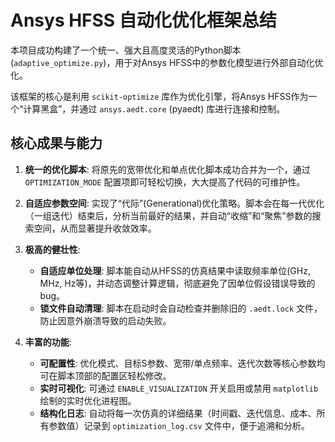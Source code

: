 # Ansys HFSS 自动化优化框架总结

本项目成功构建了一个统一、强大且高度灵活的Python脚本 (`adaptive_optimize.py`)，用于对Ansys HFSS中的参数化模型进行外部自动化优化。

该框架的核心是利用 `scikit-optimize` 库作为优化引擎，将Ansys HFSS作为一个“计算黑盒”，并通过 `ansys.aedt.core` (pyaedt) 库进行连接和控制。

## 核心成果与能力

1.  **统一的优化脚本**: 将原先的宽带优化和单点优化脚本成功合并为一个，通过 `OPTIMIZATION_MODE` 配置项即可轻松切换，大大提高了代码的可维护性。

2.  **自适应参数空间**: 实现了“代际”(Generational)优化策略。脚本会在每一代优化（一组迭代）结束后，分析当前最好的结果，并自动“收缩”和“聚焦”参数的搜索空间，从而显著提升收敛效率。

3.  **极高的健壮性**:
    *   **自适应单位处理**: 脚本能自动从HFSS的仿真结果中读取频率单位(GHz, MHz, Hz等)，并动态调整计算逻辑，彻底避免了因单位假设错误导致的bug。
    *   **锁文件自动清理**: 脚本在启动时会自动检查并删除旧的 `.aedt.lock` 文件，防止因意外崩溃导致的启动失败。

4.  **丰富的功能**:
    *   **可配置性**: 优化模式、目标S参数、宽带/单点频率、迭代次数等核心参数均可在脚本顶部的配置区轻松修改。
    *   **实时可视化**: 可通过 `ENABLE_VISUALIZATION` 开关启用或禁用 `matplotlib` 绘制的实时优化进程图。
    *   **结构化日志**: 自动将每一次仿真的详细结果（时间戳、迭代信息、成本、所有参数值）记录到 `optimization_log.csv` 文件中，便于追溯和分析。
